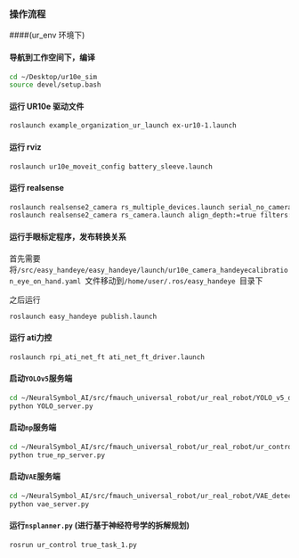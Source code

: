 ### 操作流程
####(ur_env 环境下)
#### 导航到工作空间下，编译

```bash
cd ~/Desktop/ur10e_sim
source devel/setup.bash
```

#### 运行 UR10e 驱动文件

```bash
roslaunch example_organization_ur_launch ex-ur10-1.launch
```

#### 运行 rviz

```bash
roslaunch ur10e_moveit_config battery_sleeve.launch
```

#### 运行 realsense

```bash
roslaunch realsense2_camera rs_multiple_devices.launch serial_no_camera1:=130322272990 serial_no_camera2:=745412070609
roslaunch realsense2_camera rs_camera.launch align_depth:=true filters:=hole_filling
```

#### 运行手眼标定程序，发布转换关系

首先需要将`/src/easy_handeye/easy_handeye/launch/ur10e_camera_handeyecalibration_eye_on_hand.yaml `文件移动到`/home/user/.ros/easy_handeye `目录下

之后运行

```bash
roslaunch easy_handeye publish.launch
```

#### 运行 ati力控

```bash
roslaunch rpi_ati_net_ft ati_net_ft_driver.launch
```

#### 启动`YOLOv5`服务端

```bash
cd ~/NeuralSymbol_AI/src/fmauch_universal_robot/ur_real_robot/YOLO_v5_detect
python YOLO_server.py
```

#### 启动`np`服务端

```bash
cd ~/NeuralSymbol_AI/src/fmauch_universal_robot/ur_real_robot/ur_control/scripts/true_sleeve_change
python true_np_server.py 

```

#### 启动`VAE`服务端

```bash
cd ~/NeuralSymbol_AI/src/fmauch_universal_robot/ur_real_robot/VAE_detect
python vae_server.py 


```

#### 运行`nsplanner.py` (进行基于神经符号学的拆解规划)

```bash
rosrun ur_control true_task_1.py 


